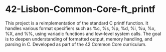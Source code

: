 # 42-Lisbon-Common-Core-ft_printf
This project is a reimplementation of the standard C printf function. It handles various format specifiers such as %c, %s, %p, %d, %i, %u, %x, %X, and %%, using variadic functions and low-level system calls. The goal is to deepen understanding of formatted output, memory handling, and parsing in C. Developed as part of the 42 Common Core curriculum.
